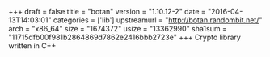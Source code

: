 +++
draft = false
title = "botan"
version = "1.10.12-2"
date = "2016-04-13T14:03:01"
categories = ['lib']
upstreamurl = "http://botan.randombit.net/"
arch = "x86_64"
size = "1674372"
usize = "13362990"
sha1sum = "11715dfb00f981b2864869d7862e2416bbb2723e"
+++
Crypto library written in C++